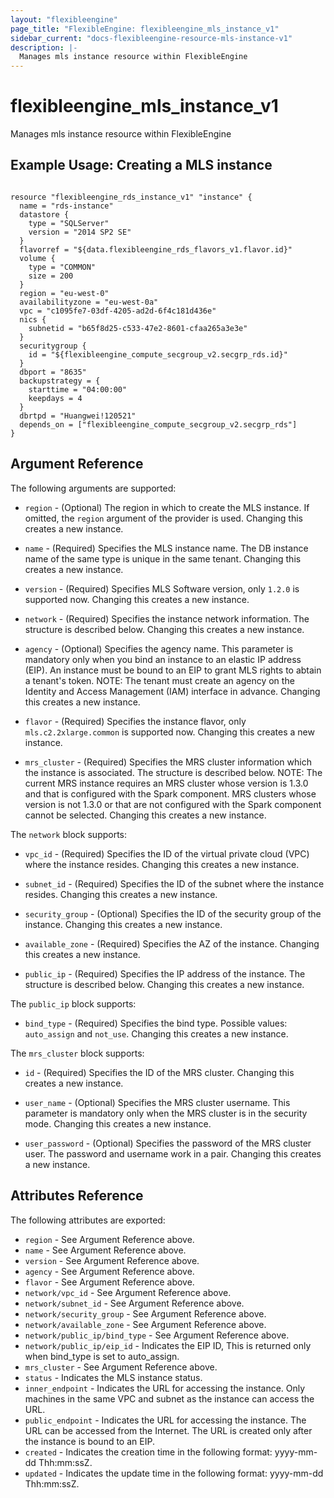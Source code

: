 ```yaml
---
layout: "flexibleengine"
page_title: "FlexibleEngine: flexibleengine_mls_instance_v1"
sidebar_current: "docs-flexibleengine-resource-mls-instance-v1"
description: |-
  Manages mls instance resource within FlexibleEngine
---
```


# flexibleengine\_mls\_instance\_v1

Manages mls instance resource within FlexibleEngine

## Example Usage:  Creating a MLS instance
```hcl

resource "flexibleengine_rds_instance_v1" "instance" {
  name = "rds-instance"
  datastore {
    type = "SQLServer"
    version = "2014 SP2 SE"
  }
  flavorref = "${data.flexibleengine_rds_flavors_v1.flavor.id}"
  volume {
    type = "COMMON"
    size = 200
  }
  region = "eu-west-0"
  availabilityzone = "eu-west-0a"
  vpc = "c1095fe7-03df-4205-ad2d-6f4c181d436e"
  nics {
    subnetid = "b65f8d25-c533-47e2-8601-cfaa265a3e3e"
  }
  securitygroup {
    id = "${flexibleengine_compute_secgroup_v2.secgrp_rds.id}"
  }
  dbport = "8635"
  backupstrategy = {
    starttime = "04:00:00"
    keepdays = 4
  }
  dbrtpd = "Huangwei!120521"
  depends_on = ["flexibleengine_compute_secgroup_v2.secgrp_rds"]
}
```

## Argument Reference

The following arguments are supported:

* `region` - (Optional) The region in which to create the MLS instance. If
    omitted, the `region` argument of the provider is used. Changing this
    creates a new instance.

* `name` - (Required) Specifies the MLS instance name. The DB instance name of
    the same type is unique in the same tenant. Changing this creates a new instance.

* `version` - (Required) Specifies MLS Software version, only `1.2.0` is supported
	now. Changing this creates a new instance.

* `network` - (Required) Specifies the instance network information. The structure
	is described below. Changing this creates a new instance.

* `agency` - (Optional) Specifies the agency name. This parameter is mandatory only
	when you bind an instance to an elastic IP address (EIP). An instance must be
	bound to an EIP to grant MLS rights to abtain a tenant's token. NOTE: The tenant
	must create an agency on the Identity and Access Management (IAM) interface in
	advance. Changing this creates a new instance.

* `flavor` - (Required) Specifies the instance flavor, only `mls.c2.2xlarge.common`
	is supported now. Changing this creates a new instance.

* `mrs_cluster` - (Required) Specifies the MRS cluster information which the instance
	is associated. The structure is described below. NOTE: The current MRS instance
	requires an MRS cluster whose version is 1.3.0 and that is configured with the
	Spark component. MRS clusters whose version is not 1.3.0 or that are not configured
	with the Spark component cannot be selected. Changing this creates a new instance.

The `network` block supports:

* `vpc_id` - (Required) Specifies the ID of the virtual private cloud (VPC) where the
	instance resides. Changing this creates a new instance.

* `subnet_id` - (Required) Specifies the ID of the subnet where the instance resides.
	Changing this creates a new instance.

* `security_group` - (Optional) Specifies the ID of the security group of the instance.
	Changing this creates a new instance.

* `available_zone` - (Required) Specifies the AZ of the instance.
	Changing this creates a new instance.

* `public_ip` - (Required) Specifies the IP address of the instance. The structure is
	described below. Changing this creates a new instance.

The `public_ip` block supports:

* `bind_type` - (Required) Specifies the bind type. Possible values: `auto_assign` and
	`not_use`. Changing this creates a new instance.

The `mrs_cluster` block supports:

* `id` - (Required) Specifies the ID of the MRS cluster. Changing this creates a new instance.

* `user_name` - (Optional) Specifies the MRS cluster username. This parameter is mandatory
	only when the MRS cluster is in the security mode. Changing this creates a new instance.

* `user_password` - (Optional) Specifies the password of the MRS cluster user. The password
	and username work in a pair. Changing this creates a new instance.


## Attributes Reference

The following attributes are exported:

* `region` - See Argument Reference above.
* `name` - See Argument Reference above.
* `version` - See Argument Reference above.
* `agency` - See Argument Reference above.
* `flavor` - See Argument Reference above.
* `network/vpc_id` - See Argument Reference above.
* `network/subnet_id` - See Argument Reference above.
* `network/security_group` - See Argument Reference above.
* `network/available_zone` - See Argument Reference above.
* `network/public_ip/bind_type` - See Argument Reference above.
* `network/public_ip/eip_id` - Indicates the EIP ID, This is returned only when bind_type is
	set to auto_assign.
* `mrs_cluster` - See Argument Reference above.
* `status` - Indicates the MLS instance status.
* `inner_endpoint` - Indicates the URL for accessing the instance. Only machines in the same
	VPC and subnet as the instance can access the URL.
* `public_endpoint` - Indicates the URL for accessing the instance. The URL can be accessed
	from the Internet. The URL is created only after the instance is bound to an EIP.
* `created` - Indicates the creation time in the following format: yyyy-mm-dd Thh:mm:ssZ.
* `updated` - Indicates the update time in the following format: yyyy-mm-dd Thh:mm:ssZ.
